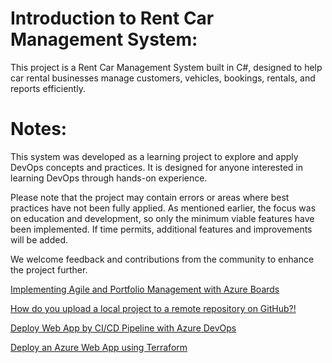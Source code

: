 # Introduction to Rent Car Management System:
This project is a Rent Car Management System built in C#, designed to help car rental businesses manage customers, vehicles, bookings, rentals, and reports efficiently.


# Notes:
This system was developed as a learning project to explore and apply DevOps concepts and practices. It is designed for anyone interested in learning DevOps through hands-on experience.

Please note that the project may contain errors or areas where best practices have not been fully applied. As mentioned earlier, the focus was on education and development, so only the minimum viable features have been implemented. If time permits, additional features and improvements will be added.

We welcome feedback and contributions from the community to enhance the project further.



[Implementing Agile and Portfolio Management with Azure Boards](https://github.com/nehadjsh/Implementing-Agile-and-Portfolio-Management-with-Azure-Boards/issues/1)

 [How do you upload a local project to a remote repository on GitHub?!](https://github.com/nehadjsh/RentCarManagement/issues/1#issue-2723844742)

 [Deploy Web App by CI/CD Pipeline with Azure DevOps](https://github.com/nehadjsh/RentCarManagement/issues/2)

 [Deploy an Azure Web App using Terraform](https://github.com/nehadjsh/deploy-azure-webapp-using-terraform/issues/1#issue-2762065636)




